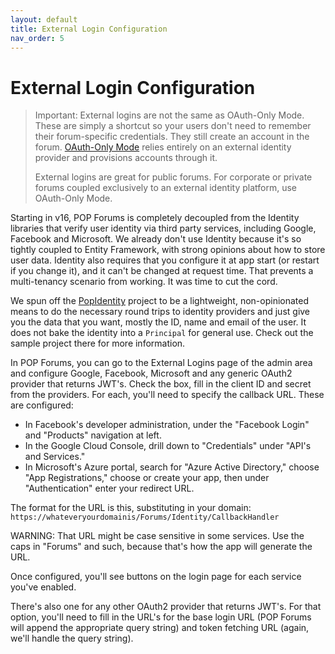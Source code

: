 ```yaml
---
layout: default
title: External Login Configuration
nav_order: 5
---
```

# External Login Configuration

>Important: External logins are not the same as OAuth-Only Mode. These are simply a shortcut so your users don't need to remember their forum-specific credentials. They still create an account in the forum. [OAuth-Only Mode](oauthonly.md) relies entirely on an external identity provider and provisions accounts through it.
> 
> External logins are great for public forums. For corporate or private forums coupled exclusively to an external identity platform, use OAuth-Only Mode.

Starting in v16, POP Forums is completely decoupled from the Identity libraries that verify user identity via third party services, including Google, Facebook and Microsoft. We already don't use Identity because it's so tightly coupled to Entity Framework, with strong opinions about how to store user data. Identity also requires that you configure it at app start (or restart if you change it), and it can't be changed at request time. That prevents a multi-tenancy scenario from working. It was time to cut the cord.

We spun off the [PopIdentity](https://github.com/POPWorldMedia/POPIdentity) project to be a lightweight, non-opinionated means to do the necessary round trips to identity providers and just give you the data that you want, mostly the ID, name and email of the user. It does not bake the identity into a `Principal` for general use. Check out the sample project there for more information.

In POP Forums, you can go to the External Logins page of the admin area and configure Google, Facebook, Microsoft and any generic OAuth2 provider that returns JWT's. Check the box, fill in the client ID and secret from the providers. For each, you'll need to specify the callback URL. These are configured:
* In Facebook's developer administration, under the "Facebook Login" and "Products" navigation at left.
* In the Google Cloud Console, drill down to "Credentials" under "API's and Services."
* In Microsoft's Azure portal, search for "Azure Active Directory," choose "App Registrations," choose or create your app, then under "Authentication" enter your redirect URL.

The format for the URL is this, substituting in your domain: `https://whateveryourdomainis/Forums/Identity/CallbackHandler`

WARNING: That URL might be case sensitive in some services. Use the caps in "Forums" and such, because that's how the app will generate the URL.

Once configured, you'll see buttons on the login page for each service you've enabled.

There's also one for any other OAuth2 provider that returns JWT's. For that option, you'll need to fill in the URL's for the base login URL (POP Forums will append the appropriate query string) and token fetching URL (again, we'll handle the query string).